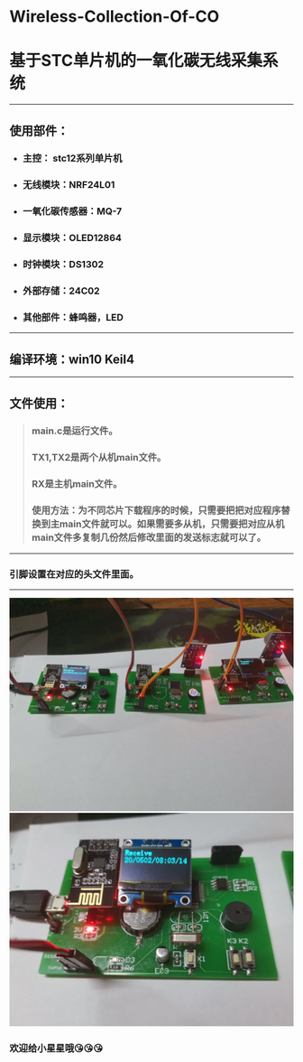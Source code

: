 # Wireless-Collection-Of-CO
# 基于STC单片机的一氧化碳无线采集系统

---
## 使用部件：
+ ### 主控：    stc12系列单片机
+ ### 无线模块：NRF24L01
+ ### 一氧化碳传感器：MQ-7
+ ### 显示模块：OLED12864
+ ### 时钟模块：DS1302
+ ### 外部存储：24C02
+ ### 其他部件：蜂鸣器，LED
---
## 编译环境：win10 Keil4  
---

## 文件使用：
>### main.c是运行文件。
>### TX1,TX2是两个从机main文件。
>### RX是主机main文件。
>### 使用方法：为不同芯片下载程序的时候，只需要把把对应程序替换到主main文件就可以。如果需要多从机，只需要把对应从机main文件多复制几份然后修改里面的发送标志就可以了。
---
### 引脚设置在对应的头文件里面。
---

![image1](https://github.com/omega-Lee/Wireless-collection-of-CO/blob/master/image/image1.jpg "image1")  
![image2](https://github.com/omega-Lee/Wireless-collection-of-CO/blob/master/image/image2.jpg "image2")

### 欢迎给小星星哦:kissing_heart::kissing_heart::kissing_heart:
